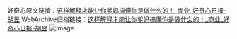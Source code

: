 好奇心原文链接：[这样解释才能让你爹妈搞懂你是做什么的！_商业_好奇心日报-胡昱](https://www.qdaily.com/articles/3433.html)
WebArchive归档链接：[这样解释才能让你爹妈搞懂你是做什么的！_商业_好奇心日报-胡昱](http://web.archive.org/web/20190623152205/https://www.qdaily.com/articles/3433.html)
![image](http://ww3.sinaimg.cn/large/007d5XDply1g3vatwzx1ij30u03447wh)